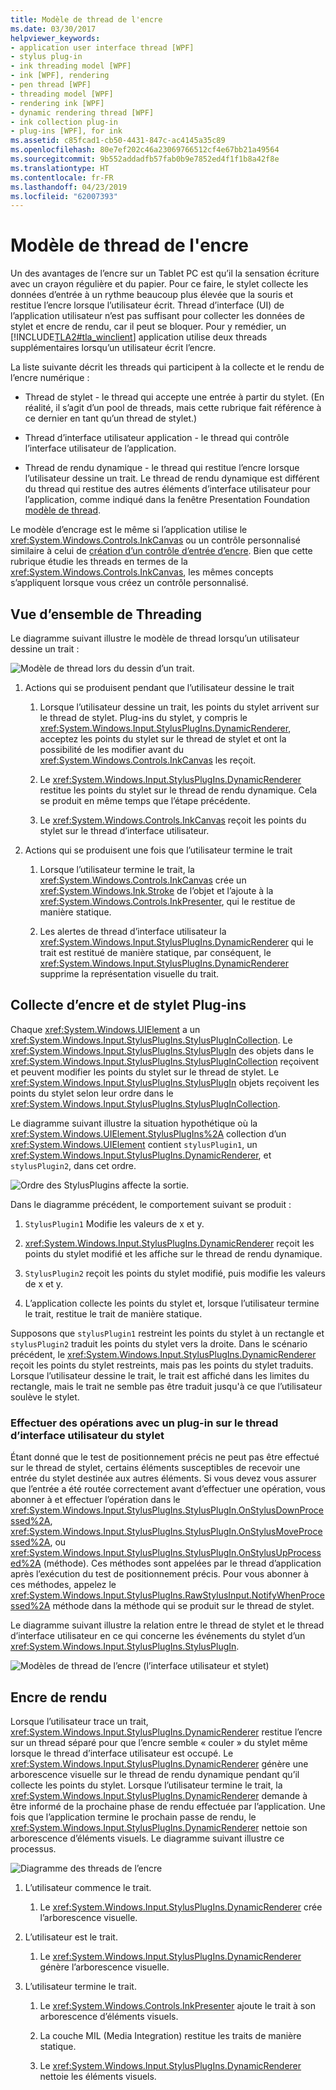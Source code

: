 ```yaml
---
title: Modèle de thread de l'encre
ms.date: 03/30/2017
helpviewer_keywords:
- application user interface thread [WPF]
- stylus plug-in
- ink threading model [WPF]
- ink [WPF], rendering
- pen thread [WPF]
- threading model [WPF]
- rendering ink [WPF]
- dynamic rendering thread [WPF]
- ink collection plug-in
- plug-ins [WPF], for ink
ms.assetid: c85fcad1-cb50-4431-847c-ac4145a35c89
ms.openlocfilehash: 80e7ef202c46a23069766512cf4e67bb21a49564
ms.sourcegitcommit: 9b552addadfb57fab0b9e7852ed4f1f1b8a42f8e
ms.translationtype: HT
ms.contentlocale: fr-FR
ms.lasthandoff: 04/23/2019
ms.locfileid: "62007393"
---
```

# <a name="the-ink-threading-model"></a>Modèle de thread de l'encre
Un des avantages de l’encre sur un Tablet PC est qu’il la sensation écriture avec un crayon régulière et du papier.  Pour ce faire, le stylet collecte les données d’entrée à un rythme beaucoup plus élevée que la souris et restitue l’encre lorsque l’utilisateur écrit.  Thread d’interface (UI) de l’application utilisateur n’est pas suffisant pour collecter les données de stylet et encre de rendu, car il peut se bloquer.  Pour y remédier, un [!INCLUDE[TLA2#tla_winclient](../../../../includes/tla2sharptla-winclient-md.md)] application utilise deux threads supplémentaires lorsqu’un utilisateur écrit l’encre.  
  
 La liste suivante décrit les threads qui participent à la collecte et le rendu de l’encre numérique :  
  
- Thread de stylet - le thread qui accepte une entrée à partir du stylet.  (En réalité, il s’agit d’un pool de threads, mais cette rubrique fait référence à ce dernier en tant qu’un thread de stylet.)  
  
- Thread d’interface utilisateur application - le thread qui contrôle l’interface utilisateur de l’application.  
  
- Thread de rendu dynamique - le thread qui restitue l’encre lorsque l’utilisateur dessine un trait. Le thread de rendu dynamique est différent du thread qui restitue des autres éléments d’interface utilisateur pour l’application, comme indiqué dans la fenêtre Presentation Foundation [modèle de thread](threading-model.md).  
  
 Le modèle d’encrage est le même si l’application utilise le <xref:System.Windows.Controls.InkCanvas> ou un contrôle personnalisé similaire à celui de [création d’un contrôle d’entrée d’encre](creating-an-ink-input-control.md).  Bien que cette rubrique étudie les threads en termes de la <xref:System.Windows.Controls.InkCanvas>, les mêmes concepts s’appliquent lorsque vous créez un contrôle personnalisé.  
  
## <a name="threading-overview"></a>Vue d’ensemble de Threading  
 Le diagramme suivant illustre le modèle de thread lorsqu’un utilisateur dessine un trait :  
  
 ![Modèle de thread lors du dessin d’un trait. ](./media/inkthreading-drawingink.png "InkThreading_DrawingInk")  
  
1. Actions qui se produisent pendant que l’utilisateur dessine le trait  
  
    1. Lorsque l’utilisateur dessine un trait, les points du stylet arrivent sur le thread de stylet.  Plug-ins du stylet, y compris le <xref:System.Windows.Input.StylusPlugIns.DynamicRenderer>, acceptez les points du stylet sur le thread de stylet et ont la possibilité de les modifier avant du <xref:System.Windows.Controls.InkCanvas> les reçoit.  
  
    2. Le <xref:System.Windows.Input.StylusPlugIns.DynamicRenderer> restitue les points du stylet sur le thread de rendu dynamique. Cela se produit en même temps que l’étape précédente.  
  
    3. Le <xref:System.Windows.Controls.InkCanvas> reçoit les points du stylet sur le thread d’interface utilisateur.  
  
2. Actions qui se produisent une fois que l’utilisateur termine le trait  
  
    1. Lorsque l’utilisateur termine le trait, la <xref:System.Windows.Controls.InkCanvas> crée un <xref:System.Windows.Ink.Stroke> de l’objet et l’ajoute à la <xref:System.Windows.Controls.InkPresenter>, qui le restitue de manière statique.  
  
    2. Les alertes de thread d’interface utilisateur la <xref:System.Windows.Input.StylusPlugIns.DynamicRenderer> qui le trait est restitué de manière statique, par conséquent, le <xref:System.Windows.Input.StylusPlugIns.DynamicRenderer> supprime la représentation visuelle du trait.  
  
## <a name="ink-collection-and-stylus-plug-ins"></a>Collecte d’encre et de stylet Plug-ins  
 Chaque <xref:System.Windows.UIElement> a un <xref:System.Windows.Input.StylusPlugIns.StylusPlugInCollection>.  Le <xref:System.Windows.Input.StylusPlugIns.StylusPlugIn> des objets dans le <xref:System.Windows.Input.StylusPlugIns.StylusPlugInCollection> reçoivent et peuvent modifier les points du stylet sur le thread de stylet. Le <xref:System.Windows.Input.StylusPlugIns.StylusPlugIn> objets reçoivent les points du stylet selon leur ordre dans le <xref:System.Windows.Input.StylusPlugIns.StylusPlugInCollection>.  
  
 Le diagramme suivant illustre la situation hypothétique où la <xref:System.Windows.UIElement.StylusPlugIns%2A> collection d’un <xref:System.Windows.UIElement> contient `stylusPlugin1`, un <xref:System.Windows.Input.StylusPlugIns.DynamicRenderer>, et `stylusPlugin2`, dans cet ordre.  
  
 ![Ordre des StylusPlugins affecte la sortie. ](./media/inkthreading-pluginorder.png "InkThreading_PluginOrder")  
  
 Dans le diagramme précédent, le comportement suivant se produit :  
  
1. `StylusPlugin1` Modifie les valeurs de x et y.  
  
2. <xref:System.Windows.Input.StylusPlugIns.DynamicRenderer> reçoit les points du stylet modifié et les affiche sur le thread de rendu dynamique.  
  
3. `StylusPlugin2` reçoit les points du stylet modifié, puis modifie les valeurs de x et y.  
  
4. L’application collecte les points du stylet et, lorsque l’utilisateur termine le trait, restitue le trait de manière statique.  
  
 Supposons que `stylusPlugin1` restreint les points du stylet à un rectangle et `stylusPlugin2` traduit les points du stylet vers la droite.  Dans le scénario précédent, le <xref:System.Windows.Input.StylusPlugIns.DynamicRenderer> reçoit les points du stylet restreints, mais pas les points du stylet traduits.  Lorsque l’utilisateur dessine le trait, le trait est affiché dans les limites du rectangle, mais le trait ne semble pas être traduit jusqu'à ce que l’utilisateur soulève le stylet.  
  
### <a name="performing-operations-with-a-stylus-plug-in-on-the-ui-thread"></a>Effectuer des opérations avec un plug-in sur le thread d’interface utilisateur du stylet  
 Étant donné que le test de positionnement précis ne peut pas être effectué sur le thread de stylet, certains éléments susceptibles de recevoir une entrée du stylet destinée aux autres éléments. Si vous devez vous assurer que l’entrée a été routée correctement avant d’effectuer une opération, vous abonner à et effectuer l’opération dans le <xref:System.Windows.Input.StylusPlugIns.StylusPlugIn.OnStylusDownProcessed%2A>, <xref:System.Windows.Input.StylusPlugIns.StylusPlugIn.OnStylusMoveProcessed%2A>, ou <xref:System.Windows.Input.StylusPlugIns.StylusPlugIn.OnStylusUpProcessed%2A> (méthode). Ces méthodes sont appelées par le thread d’application après l’exécution du test de positionnement précis. Pour vous abonner à ces méthodes, appelez le <xref:System.Windows.Input.StylusPlugIns.RawStylusInput.NotifyWhenProcessed%2A> méthode dans la méthode qui se produit sur le thread de stylet.  
  
 Le diagramme suivant illustre la relation entre le thread de stylet et le thread d’interface utilisateur en ce qui concerne les événements du stylet d’un <xref:System.Windows.Input.StylusPlugIns.StylusPlugIn>.  
  
 ![Modèles de thread de l’encre &#40;l’interface utilisateur et stylet&#41;](./media/inkthreading-plugincallbacks.png "InkThreading_PluginCallbacks")  
  
## <a name="rendering-ink"></a>Encre de rendu  
 Lorsque l’utilisateur trace un trait, <xref:System.Windows.Input.StylusPlugIns.DynamicRenderer> restitue l’encre sur un thread séparé pour que l’encre semble « couler » du stylet même lorsque le thread d’interface utilisateur est occupé.  Le <xref:System.Windows.Input.StylusPlugIns.DynamicRenderer> génère une arborescence visuelle sur le thread de rendu dynamique pendant qu’il collecte les points du stylet.  Lorsque l’utilisateur termine le trait, la <xref:System.Windows.Input.StylusPlugIns.DynamicRenderer> demande à être informé de la prochaine phase de rendu effectuée par l’application.  Une fois que l’application termine le prochain passe de rendu, le <xref:System.Windows.Input.StylusPlugIns.DynamicRenderer> nettoie son arborescence d’éléments visuels.  Le diagramme suivant illustre ce processus.  
  
 ![Diagramme des threads de l’encre](./media/inkthreading-visualtree.png "InkThreading_VisualTree")  
  
1. L’utilisateur commence le trait.  
  
    1. Le <xref:System.Windows.Input.StylusPlugIns.DynamicRenderer> crée l’arborescence visuelle.  
  
2. L’utilisateur est le trait.  
  
    1. Le <xref:System.Windows.Input.StylusPlugIns.DynamicRenderer> génère l’arborescence visuelle.  
  
3. L’utilisateur termine le trait.  
  
    1. Le <xref:System.Windows.Controls.InkPresenter> ajoute le trait à son arborescence d’éléments visuels.  
  
    2. La couche MIL (Media Integration) restitue les traits de manière statique.  
  
    3. Le <xref:System.Windows.Input.StylusPlugIns.DynamicRenderer> nettoie les éléments visuels.
